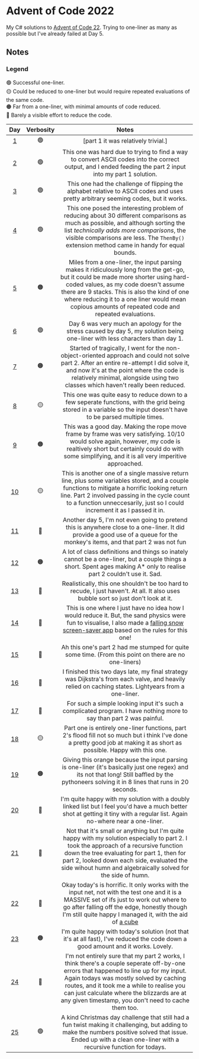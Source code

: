 # Advent of Code 2022
My C# solutions to [Advent of Code 22](https://adventofcode.com/2022). Trying to one-liner as many as possible but I've already failed at Day 5.

## Notes

### Legend
🟢 Successful one-liner.<br>
🟡 Could be reduced to one-liner but would require repeated evaluations of the same code.<br>
🟠 Far from a one-liner, with minimal amounts of code reduced.<br>
🔴 Barely a visible effort to reduce the code.

| **Day** | **Verbosity** | **Notes** |
|:---:|:---:|:---:|
| [1](AdventOfCode2022/Day1.cs) | 🟢 | [part 1 it was relatively trivial.] |
| [2](AdventOfCode2022/Day2.cs) | 🟢 | This one was hard due to trying to find a way to convert ASCII codes into the correct output, and I ended feeding the part 2 input into my part 1 solution. |
| [3](AdventOfCode2022/Day3.cs) | 🟢 | This one had the challenge of flipping the alphabet relative to ASCII codes and uses pretty arbitrary seeming codes, but it works. |
| [4](AdventOfCode2022/Day4.cs) | 🟢 | This one posed the interesting problem of reducing about 30 different comparisons as much as possible, and although sorting the list *technically adds more comparisons*, the visible comparisons are less. The `ThenBy()` extension method came in handy for equal bounds. |
| [5](AdventOfCode2022/Day5.cs) | 🟠 | Miles from a one-liner, the input parsing makes it ridiculously long from the get-go, but it could be made more shorter using hard-coded values, as my code doesn't assume there are 9 stacks. This is also the kind of one where reducing it to a one liner would mean copious amounts of repeated code and repeated evaluations. |
| [6](AdventOfCode2022/Day6.cs) | 🟢 | Day 6 was very much an apology for the stress caused by day 5, my solution being one-liner with less characters than day 1. |
| [7](AdventOfCode2022/Day7.cs) | 🟠 | Started of tragically, I went for the non-object-oriented approach and could not solve part 2. After an entire re-attempt I did solve it, and now it's at the point where the code is relatively minimal, alongside using two classes which haven't really been reduced. |
| [8](AdventOfCode2022/Day8.cs) | 🟡 | This one was quite easy to reduce down to a few seperate functions, with the grid being stored in a variable so the input doesn't have to be parsed multiple times. |
| [9](AdventOfCode2022/Day9.cs) | 🟠 | This was a good day. Making the rope move frame by frame was very satisfying. 10/10 would solve again, however, my code is realtively short but certainly could do with some simplifying, and it is all very imperitive approached. |
| [10](AdventOfCode2022/Day10.cs) | 🟡 | This is another one of a single massive return line, plus some variables stored, and a couple functions to mitigate a horrific looking return line. Part 2 involved passing in the cycle count to a function unneccesarily, just so I could increment it as I passed it in. |
| [11](AdventOfCode2022/Day11.cs) | 🔴 | Another day 5, I'm not even going to pretend this is anywhere close to a one-liner. It did provide a good use of a queue for the monkey's items, and that part 2 was not fun |
| [12](AdventOfCode2022/Day12.cs) | 🟠 | A lot of class definitions and things so inately cannot be a one-liner, but a couple things a short. Spent ages making A* only to realise part 2 couldn't use it. Sad. |
| [13](AdventOfCode2022/Day13.cs) | 🔴 | Realistically, this one shouldn't be too hard to recude, I just haven't. At all. It also uses bubble sort so just don't look at it. |
| [14](AdventOfCode2022/Day14.cs) | 🔴 | This is one where I just have no idea how I would reduce it. But, the sand physics were fun to visualise, I also made a [falling snow screen-saver app](https://github.com/joelheath24/ChristmasConsole) based on the rules for this one! |
| [15](AdventOfCode2022/Day15.cs) | 🔴 | Ah this one's part 2 had me stumped for quite some time. (From this point on there are no one-liners) |
| [16](AdventOfCode2022/Day16.cs) | 🔴 | I finished this two days late, my final strategy was Dijkstra's from each valve, and heavily relied on caching states. Lightyears from a one-liner. |
| [17](AdventOfCode2022/Day17.cs) | 🔴 | For such a simple looking input it's such a complicated program. I have nothing more to say than part 2 was painful. |
| [18](AdventOfCode2022/Day18.cs) | 🟡 | Part one is entirely one-liner functions, part 2's flood fill not so much but i think I've done a pretty good job at making it as short as possible. Happy with this one. |
| [19](AdventOfCode2022/Day19.cs) | 🟠 | Giving this orange because the input parsing is one-liner (it's basically just one regex) and its not that long! Still baffled by the pythoneers solving it in 8 lines that runs in 20 seconds. |
| [20](AdventOfCode2022/Day20.cs) | 🔴 | I'm quite happy with my solution with a doubly linked list but I feel you'd have a much better shot at getting it tiny with a regular list. Again no-where near a one-liner. |
| [21](AdventOfCode2022/Day21.cs) | 🔴 | Not that it's small or anything but I'm quite happy with my solution especially to part 2. I took the approach of a recursive function down the tree evaluating for part 1, then for part 2, looked down each side, evaluated the side wihout humn and algebraically solved for the side of humn. |
| [22](AdventOfCode2022/Day22.cs) | 🔴 | Okay today's is horrific. It only works with the input net, not with the test one and it is a MASSIVE set of ifs just to work out where to go after falling off the edge, honestly though I'm still quite happy I managed it, with the aid of [a cube](Day22Cube.jpg) |
| [23](AdventOfCode2022/Day23.cs) | 🟠 | I'm quite happy with today's solution (not that it's at all fast), I've reduced the code down a good amount and it works. Lovely. |
| [24](AdventOfCode2022/Day24.cs) | 🔴 | I'm not entirely sure that my part 2 works, I think there's a couple seperate off-by-one errors that happened to line up for my input. Again todays was mostly solved by caching routes, and it took me a while to realise you can just calculate where the blizzards are at any given timestamp, you don't need to cache them too. |
| [25](AdventOfCode2022/Day25.cs) | 🟢 | A kind Christmas day challenge that still had a fun twist making it challenging, but adding to make the numbers positive solved that issue. Ended up with a clean one-liner with a recursive function for todays. |